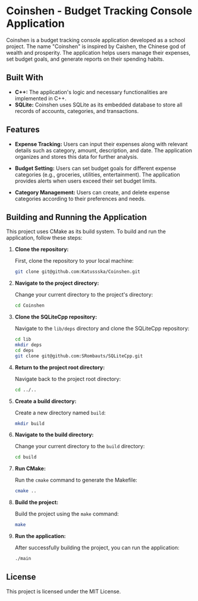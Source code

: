 # Coinshen - Budget Tracking Console Application

Coinshen is a budget tracking console application developed as a school project. The name "Coinshen" is inspired by
Caishen, the Chinese god of wealth and prosperity. The application helps users manage their expenses, set budget goals,
and generate reports on their spending habits.

## Built With

- **C++:** The application's logic and necessary functionalities are implemented in C++.
- **SQLite:** Coinshen uses SQLite as its embedded database to store all records of accounts, categories, and
  transactions.

## Features

- **Expense Tracking:** Users can input their expenses along with relevant details such as category, amount,
  description, and date. The application organizes and stores this data for further analysis.

- **Budget Setting:** Users can set budget goals for different expense categories (e.g., groceries, utilities,
  entertainment). The application provides alerts when users exceed their set budget limits.

- **Category Management:** Users can create, and delete expense categories according to their preferences and
  needs.

## Building and Running the Application

This project uses CMake as its build system. To build and run the application, follow these steps:

1. **Clone the repository:**

   First, clone the repository to your local machine:

    ```bash
    git clone git@github.com:Katussska/Coinshen.git
    ```

2. **Navigate to the project directory:**

   Change your current directory to the project's directory:

    ```bash
    cd Coinshen
    ```

3. **Clone the SQLiteCpp repository:**

   Navigate to the `lib/deps` directory and clone the SQLiteCpp repository:

    ```bash
    cd lib
    mkdir deps
    cd deps
    git clone git@github.com:SRombauts/SQLiteCpp.git
    ```

4. **Return to the project root directory:**

   Navigate back to the project root directory:

    ```bash
    cd ../..
    ```

5. **Create a build directory:**

   Create a new directory named `build`:

    ```bash
    mkdir build
    ```

6. **Navigate to the build directory:**

   Change your current directory to the `build` directory:

    ```bash
   cd build
    ```

7. **Run CMake:**

   Run the `cmake` command to generate the Makefile:

    ```bash
    cmake ..
    ```

8. **Build the project:**

   Build the project using the `make` command:

    ```bash
    make
    ```

9. **Run the application:**

   After successfully building the project, you can run the application:

    ```bash
    ./main
    ```

## License

This project is licensed under the MIT License.

